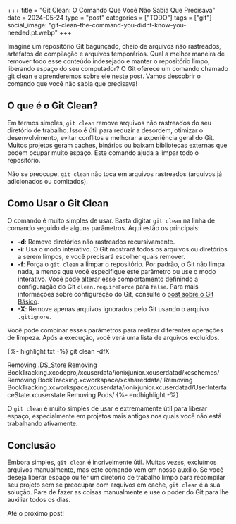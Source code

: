 +++
title = "Git Clean: O Comando Que Você Não Sabia Que Precisava"
date = 2024-05-24
type = "post"
categories = ["TODO"]
tags = ["git"]
social_image: "git-clean-the-command-you-didnt-know-you-needed.pt.webp"
+++

<p class="intro"><span class="dropcap">I</span>magine um repositório Git bagunçado, cheio de arquivos não rastreados, artefatos de compilação e arquivos temporários. Qual a melhor maneira de remover todo esse conteúdo indesejado e manter o repositório limpo, liberando espaço do seu computador? O Git oferece um comando chamado git clean e aprenderemos sobre ele neste post. Vamos descobrir o comando que você não sabia que precisava!</p>

## O que é o Git Clean?

Em termos simples, `git clean` remove arquivos não rastreados do seu diretório de trabalho. Isso é útil para reduzir a desordem, otimizar o desenvolvimento, evitar conflitos e melhorar a experiência geral do Git.  Muitos projetos geram caches, binários ou baixam bibliotecas externas que podem ocupar muito espaço. Este comando ajuda a limpar todo o repositório. 

Não se preocupe, `git clean` não toca em arquivos rastreados (arquivos já adicionados ou comitados). 

## Como Usar o Git Clean

O comando é muito simples de usar. Basta digitar `git clean` na linha de comando seguido de alguns parâmetros. Aqui estão os principais:

- **-d**: Remove diretórios não rastreados recursivamente.
- **-i**: Usa o modo interativo. O Git mostrará todos os arquivos ou diretórios a serem limpos, e você precisará escolher quais remover.
- **-f**: Força o `git clean` a limpar o repositório. Por padrão, o Git não limpa nada, a menos que você especifique este parâmetro ou use o modo interativo. Você pode alterar esse comportamento definindo a configuração do Git `clean.requireForce` para `false`. Para mais informações sobre configuração do Git, consulte o [post sobre o Git Básico][git_basics_post].
- **-X**: Remove apenas arquivos ignorados pelo Git usando o arquivo `.gitignore`.

Você pode combinar esses parâmetros para realizar diferentes operações de limpeza. Após a execução, você verá uma lista de arquivos excluídos.

{%- highlight txt -%}
git clean -dfX

Removing .DS_Store
Removing BookTracking.xcodeproj/xcuserdata/ionixjunior.xcuserdatad/xcschemes/
Removing BookTracking.xcworkspace/xcshareddata/
Removing BookTracking.xcworkspace/xcuserdata/ionixjunior.xcuserdatad/UserInterfaceState.xcuserstate
Removing Pods/
{%- endhighlight -%}

O `git clean` é muito simples de usar e extremamente útil para liberar espaço, especialmente em projetos mais antigos nos quais você não está trabalhando ativamente.

## Conclusão

Embora simples, `git clean` é incrivelmente útil. Muitas vezes, excluímos arquivos manualmente, mas este comando vem em nosso auxílio. Se você deseja liberar espaço ou ter um diretório de trabalho limpo para recompilar seu projeto sem se preocupar com arquivos em cache, `git clean` é a sua solução. Pare de fazer as coisas manualmente e use o poder do Git para lhe auxiliar todos os dias.

Até o próximo post!

[git_basics_post]: /git-basics-an-in-depth-look-at-essential-commands/
